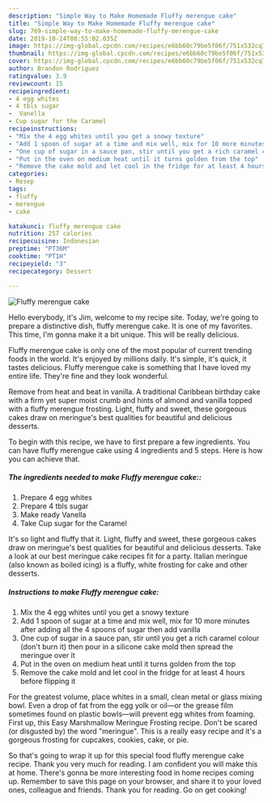 ```yaml
---
description: "Simple Way to Make Homemade Fluffy merengue cake"
title: "Simple Way to Make Homemade Fluffy merengue cake"
slug: 769-simple-way-to-make-homemade-fluffy-merengue-cake
date: 2019-10-24T08:55:02.035Z
image: https://img-global.cpcdn.com/recipes/e6bb60c79be5f06f/751x532cq70/fluffy-merengue-cake-recipe-main-photo.jpg
thumbnail: https://img-global.cpcdn.com/recipes/e6bb60c79be5f06f/751x532cq70/fluffy-merengue-cake-recipe-main-photo.jpg
cover: https://img-global.cpcdn.com/recipes/e6bb60c79be5f06f/751x532cq70/fluffy-merengue-cake-recipe-main-photo.jpg
author: Brandon Rodriguez
ratingvalue: 3.9
reviewcount: 15
recipeingredient:
- 4 egg whites
- 4 tbls sugar
-  Vanella
- Cup sugar for the Caramel
recipeinstructions:
- "Mix the 4 egg whites until you get a snowy texture"
- "Add 1 spoon of sugar at a time and mix well, mix for 10 more minutes after adding all the 4 spoons of sugar then add vanilla"
- "One cup of sugar in a sauce pan, stir until you get a rich caramel colour (don&#39;t burn it) then pour in a silicone cake mold then spread the meringue over it"
- "Put in the oven on medium heat until it turns golden from the top"
- "Remove the cake mold and let cool in the fridge for at least 4 hours before flipping it"
categories:
- Resep
tags:
- fluffy
- merengue
- cake

katakunci: fluffy merengue cake
nutrition: 257 calories
recipecuisine: Indonesian
preptime: "PT36M"
cooktime: "PT1H"
recipeyield: "3"
recipecategory: Dessert

---
```



![Fluffy merengue cake](https://img-global.cpcdn.com/recipes/e6bb60c79be5f06f/751x532cq70/fluffy-merengue-cake-recipe-main-photo.jpg)

Hello everybody, it's Jim, welcome to my recipe site. Today, we're going to prepare a distinctive dish, fluffy merengue cake. It is one of my favorites. This time, I'm gonna make it a bit unique. This will be really delicious.

Fluffy merengue cake is only one of the most popular of current trending foods in the world. It's enjoyed by millions daily. It's simple, it's quick, it tastes delicious. Fluffy merengue cake is something that I have loved my entire life. They're fine and they look wonderful.

Remove from heat and beat in vanilla. A traditional Caribbean birthday cake with a firm yet super moist crumb and hints of almond and vanilla topped with a fluffy merengue frosting. Light, fluffy and sweet, these gorgeous cakes draw on meringue&#39;s best qualities for beautiful and delicious desserts.


To begin with this recipe, we have to first prepare a few ingredients. You can have fluffy merengue cake using 4 ingredients and 5 steps. Here is how you can achieve that.

##### The ingredients needed to make Fluffy merengue cake::

1. Prepare 4 egg whites
1. Prepare 4 tbls sugar
1. Make ready  Vanella
1. Take Cup sugar for the Caramel


It&#39;s so light and fluffy that it. Light, fluffy and sweet, these gorgeous cakes draw on meringue&#39;s best qualities for beautiful and delicious desserts. Take a look at our best meringue cake recipes fit for a party. Italian meringue (also known as boiled icing) is a fluffy, white frosting for cake and other desserts. 

##### Instructions to make Fluffy merengue cake:

1. Mix the 4 egg whites until you get a snowy texture
1. Add 1 spoon of sugar at a time and mix well, mix for 10 more minutes after adding all the 4 spoons of sugar then add vanilla
1. One cup of sugar in a sauce pan, stir until you get a rich caramel colour (don&#39;t burn it) then pour in a silicone cake mold then spread the meringue over it
1. Put in the oven on medium heat until it turns golden from the top
1. Remove the cake mold and let cool in the fridge for at least 4 hours before flipping it


For the greatest volume, place whites in a small, clean metal or glass mixing bowl. Even a drop of fat from the egg yolk or oil—or the grease film sometimes found on plastic bowls—will prevent egg whites from foaming. First up, this Easy Marshmallow Meringue Frosting recipe. Don&#39;t be scared (or disgusted by) the word &#34;meringue&#34;. This is a really easy recipe and it&#39;s a gorgeous frosting for cupcakes, cookies, cake, or pie. 

So that's going to wrap it up for this special food fluffy merengue cake recipe. Thank you very much for reading. I am confident you will make this at home. There's gonna be more interesting food in home recipes coming up. Remember to save this page on your browser, and share it to your loved ones, colleague and friends. Thank you for reading. Go on get cooking!
